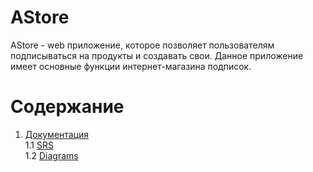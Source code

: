 # AStore

AStore - web приложение, которое позволяет пользователям подписываться на продукты и создавать свои. Данное приложение имеет основные функции интернет-магазина подписок.

# Содержание
1. [Документация](https://github.com/AS1n/AStore/blob/master/Documentation) <br>
  1.1 [SRS](https://github.com/AS1n/AStore/blob/master/Documentation/SRS/SRS.md) <br>
  1.2 [Diagrams](https://github.com/AS1n/AStore/blob/master/Documentation/Diagrams/Diagrams.md) <br>
  